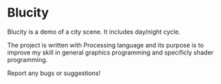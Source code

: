 # Blucity
Blucity is a demo of a city scene. It includes day/night cycle.

The project is written with Processing language and its purpose is to improve my skill in general graphics programming and specificly shader programming.

Report any bugs or suggestions!

